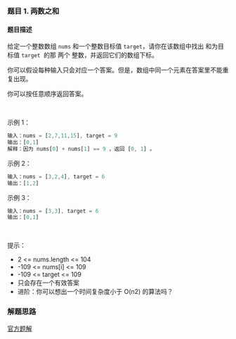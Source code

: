 ### 题目 1. 两数之和
#### 题目描述
给定一个整数数组 `nums` 和一个整数目标值 `target`，请你在该数组中找出 和为目标值 `target`  的那 两个 整数，并返回它们的数组下标。

你可以假设每种输入只会对应一个答案。但是，数组中同一个元素在答案里不能重复出现。

你可以按任意顺序返回答案。

 

示例 1：

```js
输入：nums = [2,7,11,15], target = 9
输出：[0,1]
解释：因为 nums[0] + nums[1] == 9 ，返回 [0, 1] 。
```
示例 2：

```js
输入：nums = [3,2,4], target = 6
输出：[1,2]
```
示例 3：

```js
输入：nums = [3,3], target = 6
输出：[0,1]
```
 

提示：

- 2 <= nums.length <= 104
- -109 <= nums[i] <= 109
- -109 <= target <= 109
- 只会存在一个有效答案
- 进阶：你可以想出一个时间复杂度小于 O(n2) 的算法吗？

### 解题思路
[官方题解](https://leetcode-cn.com/problems/two-sum/solution/liang-shu-zhi-he-by-leetcode-solution/)
